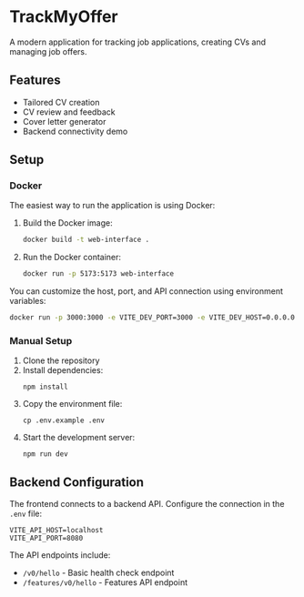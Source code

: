 # TrackMyOffer

A modern application for tracking job applications, creating CVs and managing job offers.

## Features

- Tailored CV creation
- CV review and feedback
- Cover letter generator
- Backend connectivity demo

## Setup

### Docker

The easiest way to run the application is using Docker:

1. Build the Docker image:
   ```bash
   docker build -t web-interface .
   ```

2. Run the Docker container:
   ```bash
   docker run -p 5173:5173 web-interface
   ```

You can customize the host, port, and API connection using environment variables:
   ```bash
   docker run -p 3000:3000 -e VITE_DEV_PORT=3000 -e VITE_DEV_HOST=0.0.0.0 -e VITE_API_HOST=backend-service -e VITE_API_PORT=8080 web-interface
   ```

### Manual Setup

1. Clone the repository
2. Install dependencies:
   ```
   npm install
   ```
3. Copy the environment file:
   ```
   cp .env.example .env
   ```
4. Start the development server:
   ```
   npm run dev
   ```

## Backend Configuration

The frontend connects to a backend API. Configure the connection in the `.env` file:

```
VITE_API_HOST=localhost
VITE_API_PORT=8080
```

The API endpoints include:
- `/v0/hello` - Basic health check endpoint
- `/features/v0/hello` - Features API endpoint 
